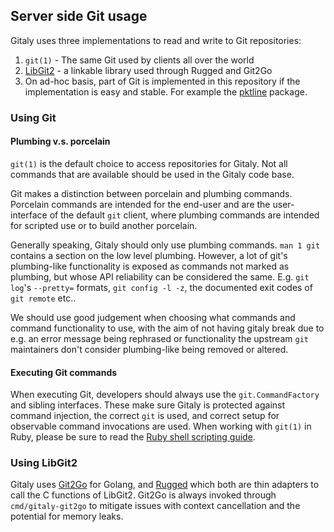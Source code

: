 ## Server side Git usage

Gitaly uses three implementations to read and write to Git repositories:
1. `git(1)` - The same Git used by clients all over the world
1. [LibGit2](https://github.com/libgit2/libgit2) - a linkable library used through Rugged and Git2Go
1. On ad-hoc basis, part of Git is implemented in this repository if the
   implementation is easy and stable. For example the [pktline](../internal/git/pktline) package.

### Using Git

#### Plumbing v.s. porcelain

`git(1)` is the default choice to access repositories for Gitaly. Not all
commands that are available should be used in the Gitaly code base.

Git makes a distinction between porcelain and plumbing
commands. Porcelain commands are intended for the end-user and are the
user-interface of the default `git` client, where plumbing commands
are intended for scripted use or to build another porcelain.

Generally speaking, Gitaly should only use plumbing commands. `man 1
git` contains a section on the low level plumbing. However, a lot of
git's plumbing-like functionality is exposed as commands not marked as
plumbing, but whose API reliability can be considered the
same. E.g. `git log`'s `--pretty=` formats, `git config -l -z`, the
documented exit codes of `git remote` etc..

We should use good judgement when choosing what commands and command
functionality to use, with the aim of not having gitaly break due to
e.g. an error message being rephrased or functionality the upstream
`git` maintainers don't consider plumbing-like being removed or
altered.

#### Executing Git commands

When executing Git, developers should always use the `git.CommandFactory` and sibling
interfaces. These make sure Gitaly is protected against command injection, the
correct `git` is used, and correct setup for observable command invocations are
used. When working with `git(1)` in Ruby, please be sure to read the
[Ruby shell scripting guide](https://docs.gitlab.com/ee/development/shell_commands.html).

### Using LibGit2

Gitaly uses [Git2Go](https://github.com/libgit2/git2go) for Golang, and
[Rugged](https://github.com/libgit2/rugged) which both are thin adapters to call
the C functions of LibGit2. Git2Go is always invoked through `cmd/gitaly-git2go`
to mitigate issues with context cancellation and the potential for memory leaks.
